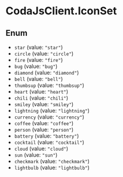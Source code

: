 # CodaJsClient.IconSet

## Enum

* `star` (value: `"star"`)
* `circle` (value: `"circle"`)
* `fire` (value: `"fire"`)
* `bug` (value: `"bug"`)
* `diamond` (value: `"diamond"`)
* `bell` (value: `"bell"`)
* `thumbsup` (value: `"thumbsup"`)
* `heart` (value: `"heart"`)
* `chili` (value: `"chili"`)
* `smiley` (value: `"smiley"`)
* `lightning` (value: `"lightning"`)
* `currency` (value: `"currency"`)
* `coffee` (value: `"coffee"`)
* `person` (value: `"person"`)
* `battery` (value: `"battery"`)
* `cocktail` (value: `"cocktail"`)
* `cloud` (value: `"cloud"`)
* `sun` (value: `"sun"`)
* `checkmark` (value: `"checkmark"`)
* `lightbulb` (value: `"lightbulb"`)
